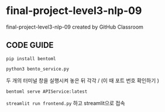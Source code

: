 # final-project-level3-nlp-09
final-project-level3-nlp-09 created by GitHub Classroom

## CODE GUIDE
`pip install bentoml`

`python3 bento_service.py`


두 개의 터미널 창을 실행시켜 놓은 뒤 각각 / (이 때 포트 번호 확인하기 )

`bentoml serve APIService:latest`

`streamlit run frontend.py`
하고 streamlit으로 접속
